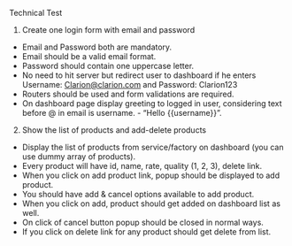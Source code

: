Technical Test
1. Create one login form with email and password
- Email and Password both are mandatory.
- Email should be a valid email format.
- Password should contain one uppercase letter.
- No need to hit server but redirect user to dashboard if he enters
Username: Clarion@clarion.com and Password: Clarion123
- Routers should be used and form validations are required.
- On dashboard page display greeting to logged in user, considering text before @ in
email is username. - “Hello {{username}}”.
2. Show the list of products and add-delete products
- Display the list of products from service/factory on dashboard (you can use dummy array of products).
- Every product will have id, name, rate, quality (1, 2, 3), delete link.
- When you click on add product link, popup should be displayed to add product.
- You should have add & cancel options available to add product.
- When you click on add, product should get added on dashboard list as well.
- On click of cancel button popup should be closed in normal ways.
- If you click on delete link for any product should get delete from list.
